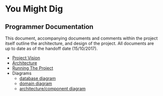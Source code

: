 # You Might Dig
## Programmer Documentation
This document, accompanying documents and comments within the project itself outline the architecture, and design of the project.
All documents are up to date as of the handoff date (15/10/2017).

* [Project Vision]
* [Architecture]
* [Running The Project]
* Diagrams
  * [database diagram]
  * [domain diagram]
  * [architecture/component diagram]



[Project Vision]: <project-vision.pdf>
[Running The Project]: <running.html>
[Architecture]: <architecture-notebook.docx>

[database diagram]: <diagrams/database.png>
[domain diagram]: <diagrams/domain.png>
[architecture/component diagram]: <diagrams/architecture.png>